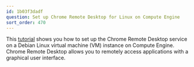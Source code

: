 ```yaml
---
id: 1b03f3dadf
question: Set up Chrome Remote Desktop for Linux on Compute Engine
sort_order: 470
---
```


This [tutorial](https://cloud.google.com/architecture/chrome-desktop-remote-on-compute-engine?hl=en) shows you how to set up the Chrome Remote Desktop service on a Debian Linux virtual machine (VM) instance on Compute Engine. Chrome Remote Desktop allows you to remotely access applications with a graphical user interface.

